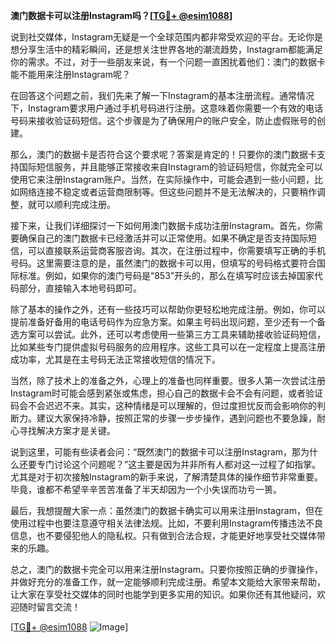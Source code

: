 **澳门数据卡可以注册Instagram吗？[[TG💪+ @esim1088](https://t.me/s/esim1088)]**

说到社交媒体，Instagram无疑是一个全球范围内都非常受欢迎的平台。无论你是想分享生活中的精彩瞬间，还是想关注世界各地的潮流趋势，Instagram都能满足你的需求。不过，对于一些朋友来说，有一个问题一直困扰着他们：澳门的数据卡能不能用来注册Instagram呢？

在回答这个问题之前，我们先来了解一下Instagram的基本注册流程。通常情况下，Instagram要求用户通过手机号码进行注册。这意味着你需要一个有效的电话号码来接收验证码短信。这个步骤是为了确保用户的账户安全，防止虚假账号的创建。

那么，澳门的数据卡是否符合这个要求呢？答案是肯定的！只要你的澳门数据卡支持国际短信服务，并且能够正常接收来自Instagram的验证码短信，你就完全可以使用它来注册Instagram账户。当然，在实际操作中，可能会遇到一些小问题，比如网络连接不稳定或者运营商限制等。但这些问题并不是无法解决的，只要稍作调整，就可以顺利完成注册。

接下来，让我们详细探讨一下如何用澳门数据卡成功注册Instagram。首先，你需要确保自己的澳门数据卡已经激活并可以正常使用。如果不确定是否支持国际短信，可以直接联系运营商客服咨询。其次，在注册过程中，你需要填写正确的手机号码。这里需要注意的是，虽然澳门的数据卡可以用，但填写的号码格式要符合国际标准。例如，如果你的澳门号码是“853”开头的，那么在填写时应该去掉国家代码部分，直接输入本地号码即可。

除了基本的操作之外，还有一些技巧可以帮助你更轻松地完成注册。例如，你可以提前准备好备用的电话号码作为应急方案。如果主号码出现问题，至少还有一个备选方案可以尝试。此外，还可以考虑使用一些第三方工具来辅助接收验证码短信，比如某些专门提供虚拟号码服务的应用程序。这些工具可以在一定程度上提高注册成功率，尤其是在主号码无法正常接收短信的情况下。

当然，除了技术上的准备之外，心理上的准备也同样重要。很多人第一次尝试注册Instagram时可能会感到紧张或焦虑，担心自己的数据卡会不会有问题，或者验证码会不会迟迟不来。其实，这种情绪是可以理解的，但过度担忧反而会影响你的判断力。建议大家保持冷静，按照正常的步骤一步步操作，遇到问题也不要急躁，耐心寻找解决方案才是关键。

说到这里，可能有些读者会问：“既然澳门的数据卡可以注册Instagram，那为什么还要专门讨论这个问题呢？”这主要是因为并非所有人都对这一过程了如指掌。尤其是对于初次接触Instagram的新手来说，了解清楚具体的操作细节非常重要。毕竟，谁都不希望辛辛苦苦准备了半天却因为一个小失误而功亏一篑。

最后，我想提醒大家一点：虽然澳门的数据卡确实可以用来注册Instagram，但在使用过程中也要注意遵守相关法律法规。比如，不要利用Instagram传播违法不良信息，也不要侵犯他人的隐私权。只有做到合法合规，才能更好地享受社交媒体带来的乐趣。

总之，澳门的数据卡完全可以用来注册Instagram。只要你按照正确的步骤操作，并做好充分的准备工作，就一定能够顺利完成注册。希望本文能给大家带来帮助，让大家在享受社交媒体的同时也能学到更多实用的知识。如果你还有其他疑问，欢迎随时留言交流！

[[TG💪+ @esim1088](https://t.me/s/esim1088) ![Image](https://i.postimg.cc/4NQfJmqS/Snipaste-2025-05-13-00-14-12.png)]